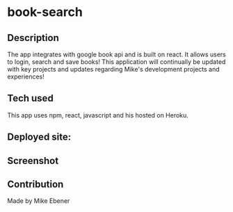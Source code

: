 # book-search

## Description 
The app integrates with google book api and is built on react. It allows users to login, search and save books! This application will continually be updated with key projects and updates regarding Mike's development projects and experiences!

## Tech used 
This app uses npm, react, javascript and his hosted on Heroku.

## Deployed site: 

## Screenshot

## Contribution 
Made by Mike Ebener